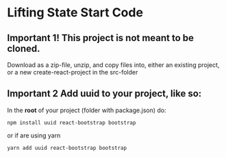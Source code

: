 # Lifting State Start Code

## Important 1! This project is not meant to be cloned.
Download as a zip-file, unzip, and copy files into, either an existing project, or a new create-react-project in the src-folder


## Important 2 Add uuid to your project, like so:
In the **root** of your project (folder with package.json) do:

`npm install uuid react-bootstrap bootstrap` 

or if are using yarn

`yarn add uuid react-bootstrap bootstrap`
